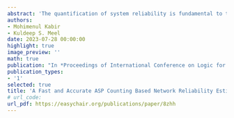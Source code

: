 ```yaml
---
abstract: 'The quantification of system reliability is fundamental to the assessment of a system’s safety and resilience, and has been of interest to decision-makers. Since quantifying the system reliability is shown to be computationally intractable, researchers aim to find approximations. Existing approaches to approximate reliability either suffer from poor scalability or lack of correctness guarantees. Answer Set Programming (ASP) is a powerful tool for knowledge representation that can specify complex combinatorial problems. In recent years, the new applications of ASP have propelled the emergence of well-engineered ASP systems. This paper proposes a new ASP counting based framework, RelNet-ASP, to approximate or estimate the reliability of a system or network. The framework reduces the problem of reliability estimation to an approximate model counting problem on ASP programs, offering formal guarantees of the estimated reliability. The experimental evaluation demonstrates that RelNet-ASP outperforms state-of-the-art techniques in terms of both runtime performance and accuracy.'
authors:
- Mohimenul Kabir
- Kuldeep S. Meel
date: 2023-07-28 00:00:00
highlight: true
image_preview: ''
math: true
publication: "In *Proceedings of International Conference on Logic for Programming, Artificial Intelligence and Reasoning (LPAR)*"
publication_types:
- '1'
selected: true
title: 'A Fast and Accurate ASP Counting Based Network Reliability Estimator'
# url_code:
url_pdf: https://easychair.org/publications/paper/8zhh
---
```


